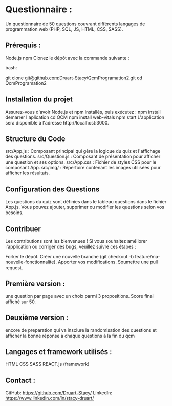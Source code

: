# Questionnaire :
Un questionnaire de 50 questions couvrant différents langages de programmation web (PHP, SQL, JS, HTML, CSS, SASS).

## Prérequis :

Node.js
npm
Clonez le dépôt avec la commande suivante :

bash:

git clone git@github.com:Druart-Stacy/QcmProgramation2.git
cd QcmProgramation2

## Installation du projet
Assurez-vous d'avoir Node.js et npm installés, puis exécutez :
npm install
demarrer l'aplication
cd QCM
npm install web-vitals
npm start
L'application sera disponible à l'adresse http://localhost:3000.

## Structure du Code
src/App.js : Composant principal qui gère la logique du quiz et l'affichage des questions.
src/Question.js : Composant de présentation pour afficher une question et ses options.
src/App.css : Fichier de styles CSS pour le composant App.
src/img/ : Répertoire contenant les images utilisées pour afficher les résultats.

## Configuration des Questions
Les questions du quiz sont définies dans le tableau questions dans le fichier App.js. Vous pouvez ajouter, supprimer ou modifier les questions selon vos besoins.

## Contribuer
Les contributions sont les bienvenues ! Si vous souhaitez améliorer l'application ou corriger des bugs, veuillez suivre ces étapes :

Forker le dépôt.
Créer une nouvelle branche (git checkout -b feature/ma-nouvelle-fonctionnalite).
Apporter vos modifications.
Soumettre une pull request.

## Première version :

une question par page avec un choix parmi 3 propositions.
Score final affiché sur 50.

## Deuxième version :

encore de preparation 
qui va insclure la randomisation des questions
et afficher la bonne réponse à chaque questions à la fin du qcm

## Langages et framework utilisés :

HTML
CSS
SASS
REACT.js (framework)


## Contact :

GitHub: https://github.com/Druart-Stacy/
LinkedIn: https://www.linkedin.com/in/stacy-druart/

